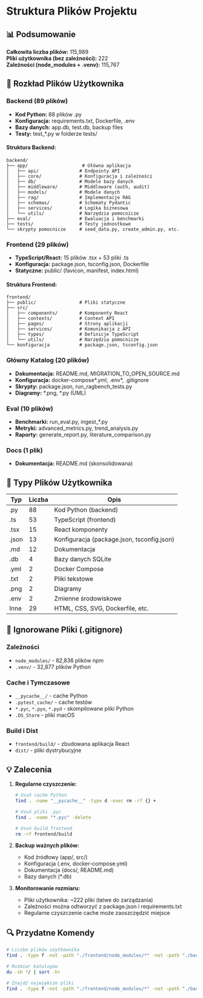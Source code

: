 # Struktura Plików Projektu

## 📊 Podsumowanie

**Całkowita liczba plików:** 115,989  
**Pliki użytkownika (bez zależności):** 222  
**Zależności (node_modules + .venv):** 115,767

## 📁 Rozkład Plików Użytkownika

### Backend (89 plików)
- **Kod Python:** 88 plików .py
- **Konfiguracja:** requirements.txt, Dockerfile, .env
- **Bazy danych:** app.db, test.db, backup files
- **Testy:** test_*.py w folderze tests/

#### Struktura Backend:
```
backend/
├── app/                    # Główna aplikacja
│   ├── api/               # Endpointy API
│   ├── core/              # Konfiguracja i zależności
│   ├── db/                # Modele bazy danych
│   ├── middleware/        # Middleware (auth, audit)
│   ├── models/            # Modele danych
│   ├── rag/               # Implementacje RAG
│   ├── schemas/           # Schematy Pydantic
│   ├── services/          # Logika biznesowa
│   └── utils/             # Narzędzia pomocnicze
├── eval/                  # Ewaluacja i benchmarki
├── tests/                 # Testy jednostkowe
└── skrypty pomocnicze     # seed_data.py, create_admin.py, etc.
```

### Frontend (29 plików)
- **TypeScript/React:** 15 plików .tsx + 53 pliki .ts
- **Konfiguracja:** package.json, tsconfig.json, Dockerfile
- **Statyczne:** public/ (favicon, manifest, index.html)

#### Struktura Frontend:
```
frontend/
├── public/                # Pliki statyczne
├── src/
│   ├── components/        # Komponenty React
│   ├── contexts/          # Context API
│   ├── pages/             # Strony aplikacji
│   ├── services/          # Komunikacja z API
│   ├── types/             # Definicje TypeScript
│   └── utils/             # Narzędzia pomocnicze
└── konfiguracja           # package.json, tsconfig.json
```

### Główny Katalog (20 plików)
- **Dokumentacja:** README.md, MIGRATION_TO_OPEN_SOURCE.md
- **Konfiguracja:** docker-compose*.yml, .env*, .gitignore
- **Skrypty:** package.json, run_ragbench_tests.py
- **Diagramy:** *.png, *.py (UML)

### Eval (10 plików)
- **Benchmarki:** run_eval.py, ingest_*.py
- **Metryki:** advanced_metrics.py, trend_analysis.py
- **Raporty:** generate_report.py, literature_comparison.py

### Docs (1 plik)
- **Dokumentacja:** README.md (skonsolidowana)

## 🎯 Typy Plików Użytkownika

| Typ | Liczba | Opis |
|-----|--------|------|
| .py | 88 | Kod Python (backend) |
| .ts | 53 | TypeScript (frontend) |
| .tsx | 15 | React komponenty |
| .json | 13 | Konfiguracja (package.json, tsconfig.json) |
| .md | 12 | Dokumentacja |
| .db | 4 | Bazy danych SQLite |
| .yml | 2 | Docker Compose |
| .txt | 2 | Pliki tekstowe |
| .png | 2 | Diagramy |
| .env | 2 | Zmienne środowiskowe |
| Inne | 29 | HTML, CSS, SVG, Dockerfile, etc. |

## 🚫 Ignorowane Pliki (.gitignore)

### Zależności
- `node_modules/` - 82,836 plików npm
- `.venv/` - 32,877 plików Python

### Cache i Tymczasowe
- `__pycache__/` - cache Python
- `.pytest_cache/` - cache testów
- `*.pyc`, `*.pyo`, `*.pyd` - skompilowane pliki Python
- `.DS_Store` - pliki macOS

### Build i Dist
- `frontend/build/` - zbudowana aplikacja React
- `dist/` - pliki dystrybucyjne

## 💡 Zalecenia

1. **Regularne czyszczenie:**
   ```bash
   # Usuń cache Python
   find . -name "__pycache__" -type d -exec rm -rf {} +
   
   # Usuń pliki .pyc
   find . -name "*.pyc" -delete
   
   # Usuń build frontend
   rm -rf frontend/build
   ```

2. **Backup ważnych plików:**
   - Kod źródłowy (app/, src/)
   - Konfiguracja (.env, docker-compose.yml)
   - Dokumentacja (docs/, README.md)
   - Bazy danych (*.db)

3. **Monitorowanie rozmiaru:**
   - Pliki użytkownika: ~222 pliki (łatwe do zarządzania)
   - Zależności można odtworzyć z package.json i requirements.txt
   - Regularne czyszczenie cache może zaoszczędzić miejsce

## 🔍 Przydatne Komendy

```bash
# Liczba plików użytkownika
find . -type f -not -path "./frontend/node_modules/*" -not -path "./backend/.venv/*" | wc -l

# Rozmiar katalogów
du -sh */ | sort -hr

# Znajdź największe pliki
find . -type f -not -path "./frontend/node_modules/*" -not -path "./backend/.venv/*" -exec ls -lh {} + | sort -k5 -hr | head -10
```